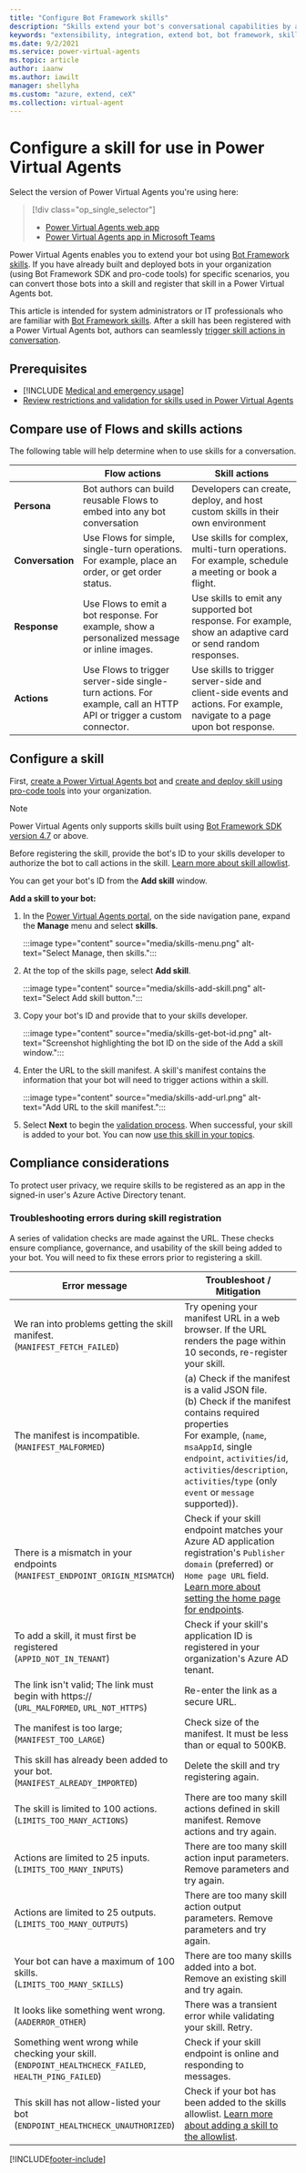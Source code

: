 ```yaml
---
title: "Configure Bot Framework skills"
description: "Skills extend your bot's conversational capabilities by automating a series of actions within a topic. Skills enable the bot to book an appointment, send a confirmation email, manage tasks, and more."
keywords: "extensibility, integration, extend bot, bot framework, skills, custom capabilities, PVA"
ms.date: 9/2/2021
ms.service: power-virtual-agents
ms.topic: article
author: iaanw
ms.author: iawilt
manager: shellyha
ms.custom: "azure, extend, ceX"
ms.collection: virtual-agent
---
```


# Configure a skill for use in Power Virtual Agents

Select the version of Power Virtual Agents you're using here:

> [!div class="op_single_selector"]
> - [Power Virtual Agents web app](configuration-add-skills.md)
> - [Power Virtual Agents app in Microsoft Teams](teams/configuration-add-skills-teams.md)

Power Virtual Agents enables you to extend your bot using [Bot Framework skills](/azure/bot-service/skills-conceptual?view=azure-bot-service-4.0&preserve-view=true). If you have already built and deployed bots in your organization (using Bot Framework SDK and pro-code tools) for specific scenarios, you can convert those bots into a skill and register that skill in a Power Virtual Agents bot.

This article is intended for system administrators or IT professionals who are familiar with [Bot Framework skills](/azure/bot-service/skills-conceptual?view=azure-bot-service-4.0&preserve-view=true). After a skill has been registered with a Power Virtual Agents bot, authors can seamlessly [trigger skill actions in conversation](advanced-use-skills.md).

## Prerequisites

- [!INCLUDE [Medical and emergency usage](includes/pva-usage-limitations.md)]
- [Review restrictions and validation for skills used in Power Virtual Agents](/azure/bot-service/skill-pva)


## Compare use of Flows and skills actions
The following table will help determine when to use skills for a conversation.

|    | **Flow actions** | **Skill actions** |
| -- | -- | -- |
| **Persona** | Bot authors can build reusable Flows to embed into any bot conversation | Developers can create, deploy, and host custom skills in their own environment |
| **Conversation** | Use Flows for simple, single-turn operations. For example, place an order, or get order status. | Use skills for complex, multi-turn operations. For example, schedule a meeting or book a flight. |
| **Response** | Use Flows to emit a bot response. For example, show a personalized message or inline images. | Use skills to emit any supported bot response. For example, show an adaptive card or send random responses. |
| **Actions** | Use Flows to trigger server-side single-turn actions. For example, call an HTTP API or trigger a custom connector. | Use skills to trigger server-side and client-side events and actions. For example, navigate to a page upon bot response. |


## Configure a skill
First, [create a Power Virtual Agents bot](authoring-first-bot.md) and [create and deploy skill using pro-code tools](https://go.microsoft.com/fwlink/?linkid=2110533) into your organization.

>[!NOTE]
>Power Virtual Agents only supports skills built using [Bot Framework SDK version 4.7](/azure/bot-service/skills-conceptual?view=azure-bot-service-4.0&preserve-view=true) or above.

Before registering the skill, provide the bot's ID to your skills developer to authorize the bot to call actions in the skill. [Learn more about skill allowlist](/azure/bot-service/skill-implement-skill). 

You can get your bot's ID from the **Add skill** window.


**Add a skill to your bot:**

1. In the [Power Virtual Agents portal](https://web.powerva.microsoft.com), on the side navigation pane, expand the **Manage** menu and select **skills**.

   :::image type="content" source="media/skills-menu.png" alt-text="Select Manage, then skills.":::

1. At the top of the skills page, select **Add skill**.
 
   :::image type="content" source="media/skills-add-skill.png" alt-text="Select Add skill button.":::

1. Copy your bot's ID and provide that to your skills developer.

   :::image type="content" source="media/skills-get-bot-id.png" alt-text="Screenshot highlighting the bot ID on the side of the Add a skill window.":::

1. Enter the URL to the skill manifest. A skill's manifest contains the information that your bot will need to trigger actions within a skill.

   :::image type="content" source="media/skills-add-url.png" alt-text="Add URL to the skill manifest.":::

1. Select **Next** to begin the [validation process](#troubleshooting-errors-during-skill-registration). When successful, your skill is added to your bot. You can now [use this skill in your topics](advanced-use-skills.md). 

## Compliance considerations

To protect user privacy, we require skills to be registered as an app in the signed-in user's Azure Active Directory tenant.

### Troubleshooting errors during skill registration

A series of validation checks are made against the URL. These checks ensure compliance, governance, and usability of the skill being added to your bot. You will need to fix these errors prior to registering a skill.

Error message | Troubleshoot / Mitigation
---|---
We ran into problems getting the skill manifest.<br/>(`MANIFEST_FETCH_FAILED`)| Try opening your manifest URL in a web browser. If the URL renders the page within 10 seconds, re-register your skill.
The manifest is incompatible. <br/>(`MANIFEST_MALFORMED`) | (a) Check if the manifest is a valid JSON file.<br/>(b) Check if the manifest contains required properties <br/>For example, (`name`, `msaAppId`, single `endpoint`, `activities`/`id`, `activities`/`description`, `activities`/`type` (only `event` or `message` supported)).
There is a mismatch in your endpoints <br/>(`MANIFEST_ENDPOINT_ORIGIN_MISMATCH`) | Check if your skill endpoint matches your Azure AD application registration's `Publisher domain` (preferred) or `Home page URL` field. [Learn more about setting the home page for endpoints](/azure/active-directory/manage-apps/application-proxy-configure-custom-home-page).
To add a skill, it must first be registered <br/>(`APPID_NOT_IN_TENANT`) | Check if your skill's application ID is registered in your organization's Azure AD tenant. |
The link isn't valid; The link must begin with https:// <br/>(`URL_MALFORMED`, `URL_NOT_HTTPS`) | Re-enter the link as a secure URL. |
The manifest is too large; <br/>(`MANIFEST_TOO_LARGE`)| Check size of the manifest. It must be less than or equal to 500KB. |
This skill has already been added to your bot. <br/>(`MANIFEST_ALREADY_IMPORTED`)| Delete the skill and try registering again. |
The skill is limited to 100 actions. <br/>(`LIMITS_TOO_MANY_ACTIONS`)|There are too many skill actions defined in skill manifest. Remove actions and try again. |
Actions are limited to 25 inputs. <br/>(`LIMITS_TOO_MANY_INPUTS`)|There are too many skill action input parameters. Remove parameters and try again. |
Actions are limited to 25 outputs. <br/>(`LIMITS_TOO_MANY_OUTPUTS`)|There are too many skill action output parameters. Remove parameters and try again. |
Your bot can have a maximum of 100 skills. <br/>(`LIMITS_TOO_MANY_SKILLS`)| There are too many skills added into a bot. Remove an existing skill and try again. |
It looks like something went wrong.<br/>(`AADERROR_OTHER`)|There was a transient error while validating your skill. Retry.|
Something went wrong while checking your skill. <br/>(`ENDPOINT_HEALTHCHECK_FAILED`, `HEALTH_PING_FAILED`) | Check if your skill endpoint is online and responding to messages.|
This skill has not allow-listed your bot <br/>(`ENDPOINT_HEALTHCHECK_UNAUTHORIZED`) | Check if your bot has been added to the skills allowlist. [Learn more about adding a skill to the allowlist](#configure-a-skill-for-use-in-power-virtual-agents). |



[!INCLUDE[footer-include](includes/footer-banner.md)]
